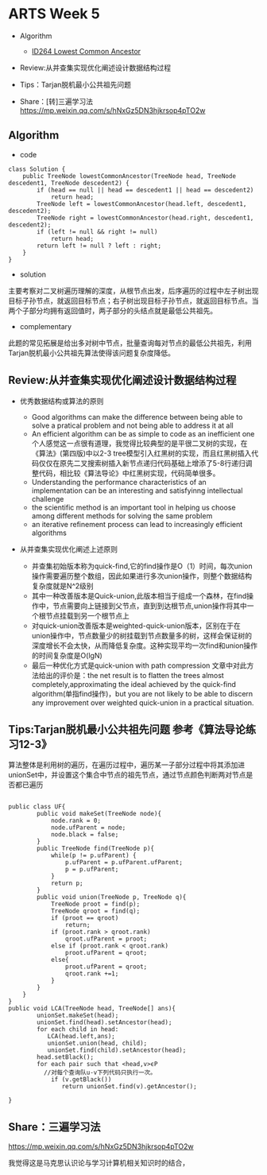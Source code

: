 # ARTS Week 5
* Algorithm
  - [ID264 Lowest Common Ancestor](https://leetcode.com/problems/lowest-common-ancestor-of-a-binary-tree/)
 
* Review:从并查集实现优化阐述设计数据结构过程
* Tips：Tarjan脱机最小公共祖先问题
* Share：[转]三遍学习法 https://mp.weixin.qq.com/s/hNxGz5DN3hjkrsop4pTO2w

## Algorithm
- code
```
class Solution {
    public TreeNode lowestCommonAncestor(TreeNode head, TreeNode descedent1, TreeNode descedent2) {
        if (head == null || head == descedent1 || head == descedent2)
            return head;
        TreeNode left = lowestCommonAncestor(head.left, descedent1, descedent2);
        TreeNode right = lowestCommonAncestor(head.right, descedent1, descedent2);
        if (left != null && right != null)
            return head;
        return left != null ? left : right;
    }
}
```
- solution

主要考察对二叉树遍历理解的深度，从根节点出发，后序遍历的过程中左子树出现目标子孙节点，就返回目标节点；右子树出现目标子孙节点，就返回目标节点。当两个子部分均拥有返回值时，两子部分的头结点就是最低公共祖先。

- complementary

此题的常见拓展是给出多对树中节点，批量查询每对节点的最低公共祖先，利用Tarjan脱机最小公共祖先算法使得该问题复杂度降低。

## Review:从并查集实现优化阐述设计数据结构过程
- 优秀数据结构或算法的原则
  - Good algorithms can make the difference between being able to solve a pratical problem and not being able to address it at all
  - An efficient algorithm can be as simple to code as an inefficient one 
  个人感觉这一点很有道理，我觉得比较典型的是平很二叉树的实现，在《算法》(第四版)中以2-3 tree模型引入红黑树的实现，而且红黑树插入代码仅仅在原先二叉搜索树插入新节点递归代码基础上增添了5-8行递归调整代码，相比较《算法导论》中红黑树实现，代码简单很多。
  - Understanding the performance characteristics of an implementation can be an interesting and satisfyinng intellectual challenge
  - the scientific method is an important tool in helping us choose among different methods for solving the same problem
  - an iterative refinement process can lead to increasingly efficient algorithms
- 从并查集实现优化阐述上述原则

  - 并查集初始版本称为quick-find,它的find操作是O（1）时间，每次union操作需要遍历整个数组，因此如果进行多次union操作，则整个数据结构复杂度就是N^2级别
  - 其中一种改善版本是Quick-union,此版本相当于组成一个森林，在find操作中，节点需要向上链接到父节点，直到到达根节点,union操作将其中一个根节点挂载到另一个根节点上
  - 对quick-union改善版本是weighted-quick-union版本，区别在于在union操作中，节点数量少的树挂载到节点数量多的树，这样会保证树的深度增长不会太快，从而降低复杂度。这种实现平均一次find和union操作的时间复杂度是O(lgN)
  - 最后一种优化方式是quick-union with path compression 文章中对此方法给出的评价是：the net result is to flatten the trees almost completely,approximating the ideal achieved by the quick-find algorithm(单指find操作)，but you are not likely to be able to discern any improvement over weighted quick-union in a practical situation.

## Tips:Tarjan脱机最小公共祖先问题 参考《算法导论练习12-3》

算法整体是利用树的遍历，在遍历过程中，遍历某一子部分过程中将其添加进unionSet中，并设置这个集合中节点的祖先节点，通过节点颜色判断两对节点是否都已遍历
```

public class UF{
        public void makeSet(TreeNode node){
            node.rank = 0;
            node.ufParent = node;
            node.black = false;
        }
        public TreeNode find(TreeNode p){
            while(p != p.ufParent) {
                p.ufParent = p.ufParent.ufParent;
                p = p.ufParent;
            }
            return p;
        }
        public void union(TreeNode p, TreeNode q){
            TreeNode proot = find(p);
            TreeNode qroot = find(q);
            if (proot == qroot)
                return;
            if (proot.rank > qroot.rank)
                qroot.ufParent = proot;
            else if (proot.rank < qroot.rank)
                proot.ufParent = qroot;
            else{
                proot.ufParent = qroot;
                qroot.rank +=1;
            }
        }
    }
}
public void LCA(TreeNode head, TreeNode[] ans){
        unionSet.makeSet(head);
        unionSet.find(head).setAncestor(head);
        for each child in head:
           LCA(head.left,ans);
           unionSet.union(head, child);
           unionSet.find(child).setAncestor(head);
        head.setBlack();
        for each pair such that <head,v>ϵP
          //对每个查询队u-v下列代码只执行一次。
            if (v.getBlack())
               return unionSet.find(v).getAncestor();
            
}
```
## Share：三遍学习法
https://mp.weixin.qq.com/s/hNxGz5DN3hjkrsop4pTO2w

我觉得这是马克思认识论与学习计算机相关知识时的结合，
